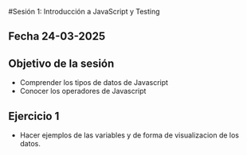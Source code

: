 #Sesión 1: Introducción a JavaScript y Testing

## Fecha 24-03-2025

## Objetivo de la sesión

- Comprender los tipos de datos de Javascript
- Conocer los operadores de Javascript

## Ejercicio 1

- Hacer ejemplos de las variables y de forma de visualizacion de los datos.
